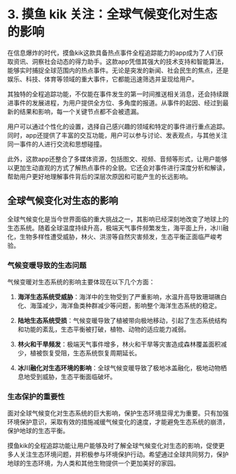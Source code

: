 # 3. 摸鱼 kik 关注：全球气候变化对生态的影响


在信息爆炸的时代，摸鱼kik这款具备热点事件全程追踪能力的app成为了人们获取资讯、洞察社会动态的得力助手。这款app凭借其强大的技术支持和智能算法，能够实时捕捉全球范围内的热点事件。无论是突发的新闻、社会民生的焦点，还是娱乐、科技、体育等领域的重大事件，它都能迅速筛选并呈现给用户。

其独特的全程追踪功能，不仅能在事件发生的第一时间推送相关消息，还会持续跟进事件的发展进程，为用户提供全方位、多角度的报道。从事件的起因、经过到最新的结果和影响，每一个关键节点都不会被遗漏。

用户可以通过个性化的设置，选择自己感兴趣的领域和特定的事件进行重点追踪。同时，app还提供了丰富的交互功能，用户可以参与讨论、发表观点，与其他关注同一事件的人进行交流和思想碰撞。

此外，这款app还整合了多媒体资源，包括图文、视频、音频等形式，让用户能够以更加生动直观的方式了解热点事件的全貌。它还会对事件进行深度分析和解读，帮助用户更好地理解事件背后的深层次原因和可能产生的长远影响。

## 全球气候变化对生态的影响

全球气候变化是当今世界面临的重大挑战之一，其影响已经深刻地改变了地球上的生态系统。随着全球温度持续升高，极端天气事件频繁发生，海平面上升，冰川融化，生物多样性遭受威胁，林火、洪涝等自然灾害频发，生态平衡正面临严峻考验。

### 气候变暖导致的生态问题

气候变暖对生态系统的影响主要体现在以下几个方面：

1. **海洋生态系统受威胁**：海洋中的生物受到了严重影响，水温升高导致珊瑚礁白化、海藻减少，海洋鱼类种群减少等问题，影响整个海洋生态系统的稳定。

2. **陆地生态系统受损**：气候变暖导致了植被带向极地移动，引起了生态系统结构和功能的紊乱，生态平衡被打破，植物、动物的适应能力减弱。

3. **林火和干旱频发**：极端天气事件增多，林火和干旱等灾害造成森林覆盖面积减少，植被恢复受阻，生态系统恢复周期延长。

4. **冰川融化对生态环境的影响**：全球气候变暖导致了极地冰盖融化，极地动物栖息地受到威胁，生态平衡面临破坏。

### 生态保护的重要性

面对全球气候变化对生态系统的巨大影响，保护生态环境显得尤为重要。只有加强环境保护意识，采取有效的措施减缓气候变化的速度，才能避免生态系统的崩溃，保护地球的生态平衡。

摸鱼kik的全程追踪功能让用户能够及时了解全球气候变化对生态的影响，促使更多人关注生态环境问题，并积极参与环境保护行动。希望通过全球共同努力，保护地球的生态环境，为人类和其他生物提供一个更加美好的家园。